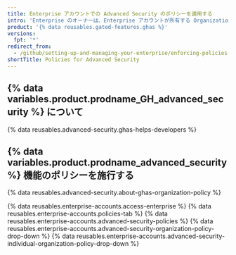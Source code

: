 ```yaml
---
title: Enterprise アカウントでの Advanced Security のポリシーを適用する
intro: 'Enterprise のオーナーは、Enterprise アカウントが所有する Organization の {% data variables.product.prodname_GH_advanced_security %} 機能を管理するためのポリシーを適用できます。'
product: '{% data reusables.gated-features.ghas %}'
versions:
  fpt: '*'
redirect_from:
  - /github/setting-up-and-managing-your-enterprise/enforcing-policies-for-advanced-security-in-your-enterprise-account
shortTitle: Policies for Advanced Security
---
```


## {% data variables.product.prodname_GH_advanced_security %} について

{% data reusables.advanced-security.ghas-helps-developers %}

## {% data variables.product.prodname_advanced_security %} 機能のポリシーを施行する

{% data reusables.advanced-security.about-ghas-organization-policy %}

{% data reusables.enterprise-accounts.access-enterprise %}
{% data reusables.enterprise-accounts.policies-tab %}
{% data reusables.enterprise-accounts.advanced-security-policies %}
{% data reusables.enterprise-accounts.advanced-security-organization-policy-drop-down %}
{% data reusables.enterprise-accounts.advanced-security-individual-organization-policy-drop-down %}
